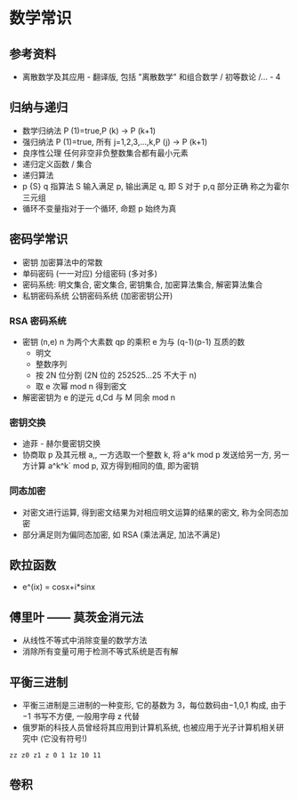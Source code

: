 # 数学常识

## 参考资料

* 离散数学及其应用 - 翻译版, 包括 "离散数学" 和组合数学 / 初等数论 /... - 4

## 归纳与递归

* 数学归纳法 P (1)=true,P (k) -> P (k+1)
* 强归纳法 P (1)=true, 所有 j=1,2,3,...,k,P (j) -> P (k+1)
* 良序性公理 任何非空非负整数集合都有最小元素
* 递归定义函数 / 集合
* 递归算法
* p {S} q 指算法 S 输入满足 p, 输出满足 q, 即 S 对于 p,q 部分正确 称之为霍尔三元组
* 循环不变量指对于一个循环, 命题 p 始终为真

## 密码学常识

* 密钥 加密算法中的常数
* 单码密码 (一一对应) 分组密码 (多对多)
* 密码系统: 明文集合, 密文集合, 密钥集合, 加密算法集合, 解密算法集合
* 私钥密码系统 公钥密码系统 (加密密钥公开)

### RSA 密码系统

* 密钥 (n,e) n 为两个大素数 qp 的乘积 e 为与 (q-1)(p-1) 互质的数
  * 明文
  * 整数序列
  * 按 2N 位分割 (2N 位的 252525...25 不大于 n)
  * 取 e 次幂 mod n 得到密文
* 解密密钥为 e 的逆元 d,Cd 与 M 同余 mod n

### 密钥交换

* 迪菲 - 赫尔曼密钥交换
* 协商取 p 及其元根 a,, 一方选取一个整数 k, 将 a^k mod p 发送给另一方, 另一方计算 a^k^k\` mod p, 双方得到相同的值, 即为密钥

### 同态加密

* 对密文进行运算, 得到密文结果为对相应明文运算的结果的密文, 称为全同态加密
* 部分满足则为偏同态加密, 如 RSA (乘法满足, 加法不满足)

## 欧拉函数

* e^(ix) = cosx+i\*sinx

## 傅里叶 —— 莫茨金消元法

* 从线性不等式中消除变量的数学方法
* 消除所有变量可用于检测不等式系统是否有解

## 平衡三进制

* 平衡三进制是三进制的一种变形, 它的基数为 3，每位数码由−1,0,1 构成, 由于−1 书写不方便, 一般用字母 z 代替
* 俄罗斯的科技人员曾经将其应用到计算机系统, 也被应用于光子计算机相关研究中 (它没有符号!)

`zz z0 z1 z 0 1 1z 10 11`

## 卷积


